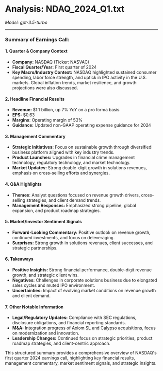 # Analysis: NDAQ_2024_Q1.txt

*Model: gpt-3.5-turbo*

---

### Summary of Earnings Call:

#### 1. **Quarter & Company Context**
- **Company:** NASDAQ (Ticker: NASVAC)
- **Fiscal Quarter/Year:** First quarter of 2024
- **Key Macro/Industry Context:** NASDAQ highlighted sustained consumer spending, labor force strength, and uptick in IPO activity in the U.S. markets. Global inflation trends, market resilience, and growth projections were also discussed.

#### 2. **Headline Financial Results**
- **Revenue:** $1.1 billion, up 7% YoY on a pro forma basis
- **EPS:** $0.63
- **Margins:** Operating margin of 53%
- **Guidance:** Updated non-GAAP operating expense guidance for 2024

#### 3. **Management Commentary**
- **Strategic Initiatives:** Focus on sustainable growth through diversified business platform aligned with key industry trends.
- **Product Launches:** Upgrades in financial crime management technology, regulatory technology, and market technology.
- **Market Updates:** Strong double-digit growth in solutions revenues, emphasis on cross-selling efforts and synergies.

#### 4. **Q&A Highlights**
- **Themes:** Analyst questions focused on revenue growth drivers, cross-selling strategies, and client demand trends.
- **Management Responses:** Emphasized strong pipeline, global expansion, and product roadmap strategies.

#### 5. **Market/Investor Sentiment Signals**
- **Forward-Looking Commentary:** Positive outlook on revenue growth, continued investments, and focus on deleveraging.
- **Surprises:** Strong growth in solutions revenues, client successes, and strategic partnerships.

#### 6. **Takeaways**
- **Positive Insights:** Strong financial performance, double-digit revenue growth, and strategic client wins.
- **Negatives:** Challenges in corporate solutions business due to elongated sales cycles and muted IPO environment.
- **Uncertainties:** Impact of evolving market conditions on revenue growth and client demand.

#### 7. **Other Notable Information**
- **Legal/Regulatory Updates:** Compliance with SEC regulations, disclosure obligations, and financial reporting standards.
- **M&A:** Integration progress of Axiom SL and Calypso acquisitions, focus on modernization and innovation.
- **Leadership Changes:** Continued focus on strategic priorities, product roadmap strategies, and client-centric approach.

This structured summary provides a comprehensive overview of NASDAQ's first quarter 2024 earnings call, highlighting key financial results, management commentary, market sentiment signals, and strategic insights.